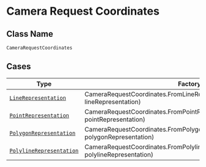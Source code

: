 
# Camera Request Coordinates

## Class Name

`CameraRequestCoordinates`

## Cases

| Type | Factory Method |
|  --- | --- |
| [`LineRepresentation`](../../../doc/models/line-representation.md) | CameraRequestCoordinates.FromLineRepresentation(LineRepresentation lineRepresentation) |
| [`PointRepresentation`](../../../doc/models/point-representation.md) | CameraRequestCoordinates.FromPointRepresentation(PointRepresentation pointRepresentation) |
| [`PolygonRepresentation`](../../../doc/models/polygon-representation.md) | CameraRequestCoordinates.FromPolygonRepresentation(PolygonRepresentation polygonRepresentation) |
| [`PolylineRepresentation`](../../../doc/models/polyline-representation.md) | CameraRequestCoordinates.FromPolylineRepresentation(PolylineRepresentation polylineRepresentation) |

